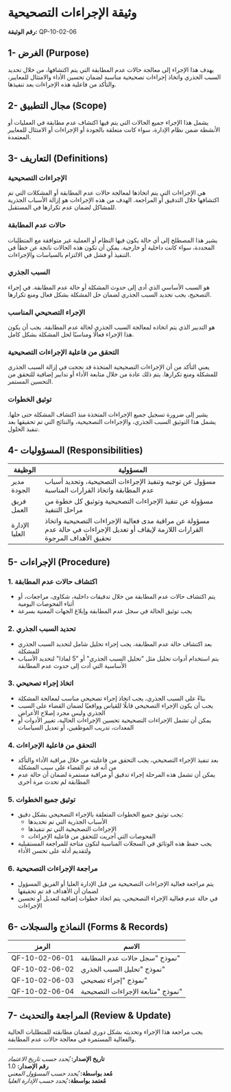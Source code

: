 # وثيقة الإجراءات التصحيحية
**رقم الوثيقة:** QP-10-02-06

## 1- الغرض (Purpose)
يهدف هذا الإجراء إلى معالجة حالات عدم المطابقة التي يتم اكتشافها، من خلال تحديد السبب الجذري واتخاذ إجراءات تصحيحية مناسبة لضمان تحسين الأداء والامتثال للمعايير، والتأكد من فاعلية هذه الإجراءات بعد تنفيذها.

## 2- مجال التطبيق (Scope)
يشمل هذا الإجراء جميع الحالات التي يتم فيها اكتشاف عدم مطابقة في العمليات أو الأنشطة ضمن نظام الإدارة، سواء كانت متعلقة بالجودة أو الإجراءات أو الامتثال للمعايير المعتمدة.

## 3- التعاريف (Definitions)

### الإجراءات التصحيحية
هي الإجراءات التي يتم اتخاذها لمعالجة حالات عدم المطابقة أو المشكلات التي تم اكتشافها خلال التدقيق أو المراجعة. الهدف من هذه الإجراءات هو إزالة الأسباب الجذرية للمشاكل لضمان عدم تكرارها في المستقبل.

### حالات عدم المطابقة
يشير هذا المصطلح إلى أي حالة يكون فيها النظام أو العملية غير متوافقة مع المتطلبات المحددة، سواء كانت داخلية أو خارجية. يمكن أن تكون هذه الحالات ناتجة عن خطأ في التنفيذ أو فشل في الالتزام بالسياسات والإجراءات.

### السبب الجذري
هو السبب الأساسي الذي أدى إلى حدوث المشكلة أو حالة عدم المطابقة. في إجراء التصحيح، يجب تحديد السبب الجذري لضمان حل المشكلة بشكل فعال ومنع تكرارها.

### الإجراء التصحيحي المناسب
هو التدبير الذي يتم اتخاذه لمعالجة السبب الجذري لحالة عدم المطابقة. يجب أن يكون هذا الإجراء فعالًا ومناسبًا لحل المشكلة بشكل كامل.

### التحقق من فاعلية الإجراءات التصحيحية
يعني التأكد من أن الإجراءات التصحيحية المتخذة قد نجحت في إزالة السبب الجذري للمشكلة ومنع تكرارها. يتم ذلك عادة من خلال متابعة الأداء أو تدابير إضافية للتحقق من التحسين المستمر.

### توثيق الخطوات
يشير إلى ضرورة تسجيل جميع الإجراءات المتخذة منذ اكتشاف المشكلة حتى حلها. يشمل هذا التوثيق السبب الجذري، والإجراءات التصحيحية، والنتائج التي تم تحقيقها بعد تنفيذ الحلول.

## 4- المسؤوليات (Responsibilities)

| الوظيفة | المسؤولية |
|---------|-----------|
| مدير الجودة | مسؤول عن توجيه وتنفيذ الإجراءات التصحيحية، وتحديد أسباب عدم المطابقة واتخاذ القرارات المناسبة |
| فريق العمل | مسؤولة عن تنفيذ الإجراءات التصحيحية وتوثيق كل خطوة من مراحل التنفيذ |
| الإدارة العليا | مسؤولة عن مراقبة مدى فعالية الإجراءات التصحيحية واتخاذ القرارات اللازمة لإيقاف أو تعديل الإجراءات في حالة عدم تحقيق الأهداف المرجوة |

## 5- الإجراءات (Procedure)

### 1. اكتشاف حالات عدم المطابقة
- يتم اكتشاف حالات عدم المطابقة من خلال تدقيقات داخلية، شكاوى، مراجعات، أو أثناء الفحوصات اليومية
- يجب توثيق الحالة في سجل عدم المطابقة وإبلاغ الجهات المعنية بسرعة

### 2. تحديد السبب الجذري
- بعد اكتشاف حالة عدم المطابقة، يجب إجراء تحليل شامل لتحديد السبب الجذري للمشكلة
- يتم استخدام أدوات تحليل مثل "تحليل السبب الجذري" أو "5 لماذا" لتحديد الأسباب الأساسية التي أدت إلى حدوث عدم المطابقة

### 3. اتخاذ إجراء تصحيحي
- بناءً على السبب الجذري، يجب اتخاذ إجراء تصحيحي مناسب لمعالجة المشكلة
- يجب أن يكون الإجراء التصحيحي قابلًا للقياس وواقعيًا لضمان القضاء على السبب الجذري وليس مجرد إصلاح الأعراض
- يمكن أن تشمل الإجراءات التصحيحية تحسين الإجراءات الحالية، تغيير الأدوات أو المعدات، تدريب الموظفين، أو تعديل السياسات

### 4. التحقق من فاعلية الإجراءات
- بعد تنفيذ الإجراء التصحيحي، يجب التحقق من فاعليته من خلال مراقبة الأداء والتأكد من أنه قد تم القضاء على سبب المشكلة
- يمكن أن تشمل هذه المرحلة إجراء تدقيق أو مراقبة مستمرة لضمان أن حالة عدم المطابقة لم تحدث مرة أخرى

### 5. توثيق جميع الخطوات
- يجب توثيق جميع الخطوات المتعلقة بالإجراء التصحيحي بشكل دقيق:
  - الأسباب الجذرية التي تم تحديدها
  - الإجراءات التصحيحية التي تم تنفيذها
  - الفحوصات التي أجريت للتحقق من فاعلية الإجراءات
- يجب حفظ هذه الوثائق في السجلات المناسبة لتكون متاحة للمراجعة المستقبلية ولتقديم أدلة على تحسن الأداء

### 6. مراجعة الإجراءات التصحيحية
- يتم مراجعة فعالية الإجراءات التصحيحية من قبل الإدارة العليا أو الفريق المسؤول لضمان أن الأهداف قد تم تحقيقها
- في حالة عدم فعالية الإجراء التصحيحي، يتم اتخاذ خطوات إضافية لتعديل أو تحسين الإجراءات

## 6- النماذج والسجلات (Forms & Records)

| الرمز | الاسم |
|------|------|
| QF-10-02-06-01 | نموذج "سجل حالات عدم المطابقة" |
| QF-10-02-06-02 | نموذج "تحليل السبب الجذري" |
| QF-10-02-06-03 | نموذج "إجراء تصحيحي" |
| QF-10-02-06-04 | نموذج "متابعة الإجراءات التصحيحية" |

## 7- المراجعة والتحديث (Review & Update)
يجب مراجعة هذا الإجراء وتحديثه بشكل دوري لضمان مطابقته للمتطلبات الحالية والفعالية المستمرة في معالجة حالات عدم المطابقة.

---

**تاريخ الإصدار:** _يُحدد حسب تاريخ الاعتماد_  
**رقم الإصدار:** 1.0  
**مُعد بواسطة:** _يُحدد حسب المسؤول المعني_  
**مُعتمد بواسطة:** _يُحدد حسب الإدارة العليا_